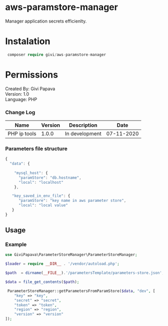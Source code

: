 # aws-paramstore-manager
Manager application secrets  efficienlty.


# Instalation
```php
 composer require givi/aws-paramstore-manager
```


# Permissions

Created By: Givi Papava   
Version: 1.0 <br>
Language: PHP <br>

### Change Log

| Name | Version | Description | Date |
| :---: | --- | --- | --- |
| PHP ip tools | 1.0.0 | In development | 07-11-2020|

### Parameters file  structure
```javascript
{
  "data": {
  
    "mysql_host": {
      "paramStore": "db.hostname",
      "local": "localhost"
    },

   "key_saved_in_env_file": {
      "paramStore": "key name in aws parameter store",
      "local": "local value"
   }
}


```

## Usage
### Example
```php
use GiviPapava\ParameterStoreManager\ParameterStoreManager;

$loader = require __DIR__ . '/vendor/autoload.php';

$path  = dirname(__FILE__).'/parametersTemplate/parameters-store.json';

$data = file_get_contents($path);

 ParameterStoreManager::getParametersFromParamStore($data, "dev", [
    "key" => "key",
    "secret" => "secret",
    "token" => "token",
    "region" => "region",
    "version" => "version"
]);


``` 
